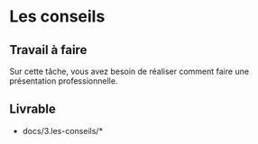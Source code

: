 # Les conseils

## Travail à faire

Sur cette tâche, vous avez besoin de réaliser comment faire une présentation professionnelle.

## Livrable
- docs/3.les-conseils/*
